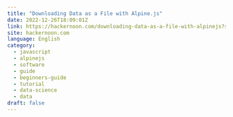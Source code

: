```yaml
---
title: "Downloading Data as a File with Alpine.js"
date: 2022-12-26T18:09:01Z
link: https://hackernoon.com/downloading-data-as-a-file-with-alpinejs?source=rss&utm_medium=RSS&utm_source=news.12bit.vn
site: hackernoon.com
language: English
category:
  - javascript
  - alpinejs
  - software
  - guide
  - beginners-guide
  - tutorial
  - data-science
  - data
draft: false
---
```

